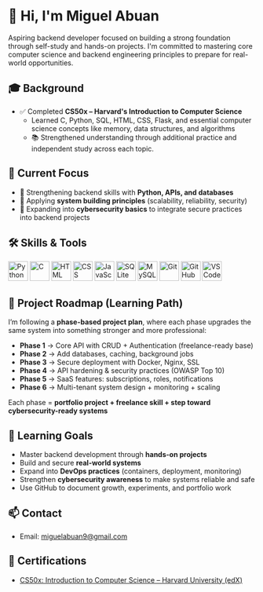 # 👋 Hi, I'm Miguel Abuan

Aspiring backend developer focused on building a strong foundation through self-study and hands-on projects. I'm committed to mastering core computer science and backend engineering principles to prepare for real-world opportunities.

## 🎓 Background
- ✅ Completed **CS50x – Harvard's Introduction to Computer Science**
  - Learned C, Python, SQL, HTML, CSS, Flask, and essential computer science concepts like memory, data structures, and algorithms  
  - 📚 Strengthened understanding through additional practice and independent study across each topic.

## 📘 Current Focus  
- 🎯 Strengthening backend skills with **Python, APIs, and databases**  
- 🎯 Applying **system building principles** (scalability, reliability, security)  
- 🎯 Expanding into **cybersecurity basics** to integrate secure practices into backend projects  

## 🛠 Skills & Tools

<p align="left">
  <img src="https://cdn.jsdelivr.net/gh/devicons/devicon/icons/python/python-original.svg" width="40" height="40" alt="Python"/>
  <img src="https://cdn.jsdelivr.net/gh/devicons/devicon/icons/c/c-original.svg" width="40" height="40" alt="C"/>
  <img src="https://cdn.jsdelivr.net/gh/devicons/devicon/icons/html5/html5-original.svg" width="40" height="40" alt="HTML"/>
  <img src="https://cdn.jsdelivr.net/gh/devicons/devicon/icons/css3/css3-original.svg" width="40" height="40" alt="CSS"/>
  <img src="https://cdn.jsdelivr.net/gh/devicons/devicon/icons/javascript/javascript-original.svg" width="40" height="40" alt="JavaScript"/>
  <img src="https://cdn.jsdelivr.net/gh/devicons/devicon/icons/sqlite/sqlite-original.svg" width="40" height="40" alt="SQLite"/>
  <img src="https://cdn.jsdelivr.net/gh/devicons/devicon/icons/mysql/mysql-original.svg" width="40" height="40" alt="MySQL"/>
  <img src="https://cdn.jsdelivr.net/gh/devicons/devicon/icons/git/git-original.svg" width="40" height="40" alt="Git"/>
  <img src="https://img.icons8.com/ios-glyphs/480/ffffff/github.png" width="40" height="40" alt="GitHub"/>
  <img src="https://cdn.jsdelivr.net/gh/devicons/devicon/icons/vscode/vscode-original.svg" width="40" height="40" alt="VS Code"/>
</p>

## 🚀 Project Roadmap (Learning Path)  
I’m following a **phase-based project plan**, where each phase upgrades the same system into something stronger and more professional:  

- **Phase 1** → Core API with CRUD + Authentication (freelance-ready base)  
- **Phase 2** → Add databases, caching, background jobs  
- **Phase 3** → Secure deployment with Docker, Nginx, SSL  
- **Phase 4** → API hardening & security practices (OWASP Top 10)  
- **Phase 5** → SaaS features: subscriptions, roles, notifications  
- **Phase 6** → Multi-tenant system design + monitoring + scaling  

Each phase = **portfolio project + freelance skill + step toward cybersecurity-ready systems**  

## 🧠 Learning Goals
- Master backend development through **hands-on projects**  
- Build and secure **real-world systems**  
- Expand into **DevOps practices** (containers, deployment, monitoring)  
- Strengthen **cybersecurity awareness** to make systems reliable and safe  
- Use GitHub to document growth, experiments, and portfolio work  

## 📫 Contact
- Email: miguelabuan9@gmail.com

## 🏅 Certifications

- [CS50x: Introduction to Computer Science – Harvard University (edX)](https://cs50.harvard.edu/certificates/415a737f-2b48-4a58-8749-76d15ae13aaa)

